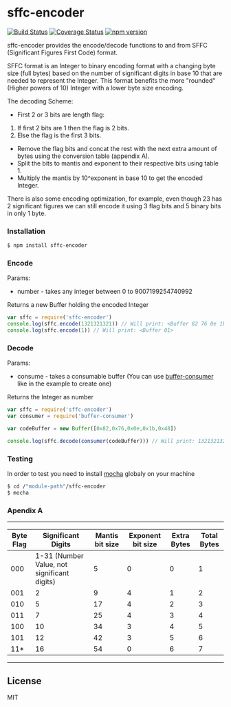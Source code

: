 # sffc-encoder
[![Build Status](https://travis-ci.org/Colored-Coins/SFFC.svg?branch=master)](https://travis-ci.org/Colored-Coins/SFFC) [![Coverage Status](https://coveralls.io/repos/Colored-Coins/SFFC/badge.svg?branch=master)](https://coveralls.io/r/Colored-Coins/SFFC?branch=master) [![npm version](https://badge.fury.io/js/sffc-encoder.svg)](http://badge.fury.io/js/sffc-encoder)

sffc-encoder provides the encode/decode functions to and from SFFC (Significant Figures First Code) format.

SFFC format is an Integer to binary encoding format with a changing byte size (full bytes) based on the number of significant digits in base 10 that are needed to represent the Integer.
This format benefits the more "rounded" (Higher powers of 10) Integer with a lower byte size encoding.

The decoding Scheme:

- First 2 or 3 bits are length flag:
 1. If first 2 bits are 1 then the flag is 2 bits.
 2. Else the flag is the first 3 bits.
- Remove the flag bits and concat the rest with the next extra amount of bytes using the conversion table (appendix A).
- Split the bits to mantis and exponent to their respective bits using table 1.
- Multiply the mantis by 10^exponent in base 10 to get the encoded Integer.

There is also some encoding optimization, for example, even though 23 has 2 significant figures we can still encode it using 3 flag bits and 5 binary bits in only 1 byte.

### Installation

```sh
$ npm install sffc-encoder
```


### Encode
Params:
- number - takes any integer between 0 to 9007199254740992

Returns a new Buffer holding the encoded Integer

```js
var sffc = require('sffc-encoder')
console.log(sffc.encode(1321321321)) // Will print: <Buffer 82 76 0e 1b 48>
console.log(sffc.encode(1)) // Will print: <Buffer 01>
```

### Decode

Params:
- consume - takes a consumable buffer (You can use [buffer-consumer] like in the example to create one)

Returns the Integer as number

```js
var sffc = require('sffc-encoder')
var consumer = require('buffer-consumer')

var codeBuffer = new Buffer([0x82,0x76,0x0e,0x1b,0x48])

console.log(sffc.decode(consumer(codeBuffer))) // Will print: 1321321321
```

### Testing

In order to test you need to install [mocha] globaly on your machine

```sh
$ cd /"module-path"/sffc-encoder
$ mocha
```

### Apendix A

 -------------------------------------------------------------------------------------------------------------------------
|Byte Flag | Significant Digits                          | Mantis bit size | Exponent bit size | Extra Bytes | Total Bytes|
|----------|---------------------------------------------|-----------------|-------------------|-------------|------------|
|000       | 1-31 (Number Value, not significant digits) | 5               | 0                 | 0           | 1          |
|001       | 2                                           | 9               | 4                 | 1           | 2          |
|010       | 5                                           | 17              | 4                 | 2           | 3          |
|011       | 7                                           | 25              | 4                 | 3           | 4          |
|100       | 10                                          | 34              | 3                 | 4           | 5          |
|101       | 12                                          | 42              | 3                 | 5           | 6          |
|11*       | 16                                          | 54              | 0                 | 6           | 7          |
 -------------------------------------------------------------------------------------------------------------------------

License
----

MIT


[mocha]:https://www.npmjs.com/package/mocha
[buffer-consumer]:https://www.npmjs.com/package/buffer-consumer